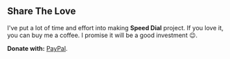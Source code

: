## Share The Love

I've put a lot of time and effort into making **Speed Dial** project. If you love it, you can buy me a coffee. I promise it will be a good investment 😉.

**Donate with:** [PayPal](https://www.paypal.me/mittalyashu).

